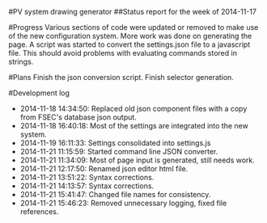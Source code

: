 #PV system drawing generator
##Status report for the week of 2014-11-17

#Progress
Various sections of code were updated or removed to make use of the new configuration system.
More work was done on generating the page.
A script was started to convert the settings.json file to a javascript file.
This should avoid problems with evaluating commands stored in strings.

#Plans
Finish the json conversion script. Finish selector generation.

#Development log
* 2014-11-18 14:34:50: Replaced old json component files with a copy from FSEC's database json output.
* 2014-11-18 16:40:18: Most of the settings are integrated into the new system.
* 2014-11-19 16:11:33: Settings consolidated into settings.js
* 2014-11-21 11:15:59: Started command line JSON converter.
* 2014-11-21 11:34:09: Most of page input is generated, still needs work.
* 2014-11-21 12:17:50: Renamed json editor html file.
* 2014-11-21 13:51:22: Syntax corrections.
* 2014-11-21 14:13:57: Syntax corrections.
* 2014-11-21 15:41:47: Changed file names for consistency.
* 2014-11-21 15:46:23: Removed unnecessary logging, fixed file references.
